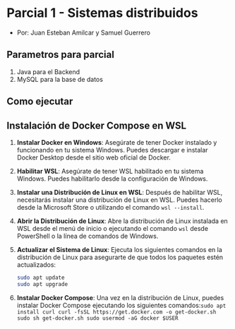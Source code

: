 # Parcial 1 - Sistemas distribuidos
- Por: Juan Esteban Amilcar y Samuel Guerrero

## Parametros para parcial
1. Java para el Backend
2. MySQL para la base de datos

## Como ejecutar
## Instalación de Docker Compose en WSL

1. **Instalar Docker en Windows**: Asegúrate de tener Docker instalado y funcionando en tu sistema Windows. Puedes descargar e instalar Docker Desktop desde el sitio web oficial de Docker.

2. **Habilitar WSL**: Asegúrate de tener WSL habilitado en tu sistema Windows. Puedes habilitarlo desde la configuración de Windows.

3. **Instalar una Distribución de Linux en WSL**: Después de habilitar WSL, necesitarás instalar una distribución de Linux en WSL. Puedes hacerlo desde la Microsoft Store o utilizando el comando `wsl --install`.

4. **Abrir la Distribución de Linux**: Abre la distribución de Linux instalada en WSL desde el menú de inicio o ejecutando el comando `wsl` desde PowerShell o la línea de comandos de Windows.

5. **Actualizar el Sistema de Linux**: Ejecuta los siguientes comandos en la distribución de Linux para asegurarte de que todos los paquetes estén actualizados:
   ```bash
   sudo apt update
   sudo apt upgrade
6. **Instalar Docker Compose**: Una vez en la distribución de Linux, puedes instalar Docker Compose ejecutando los siguientes comandos:`sudo apt install curl
curl -fsSL https://get.docker.com -o get-docker.sh
sudo sh get-docker.sh
sudo usermod -aG docker $USER
`

